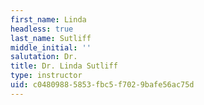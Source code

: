 ```yaml
---
first_name: Linda
headless: true
last_name: Sutliff
middle_initial: ''
salutation: Dr.
title: Dr. Linda Sutliff
type: instructor
uid: c0480988-5853-fbc5-f702-9bafe56ac75d
---
```

